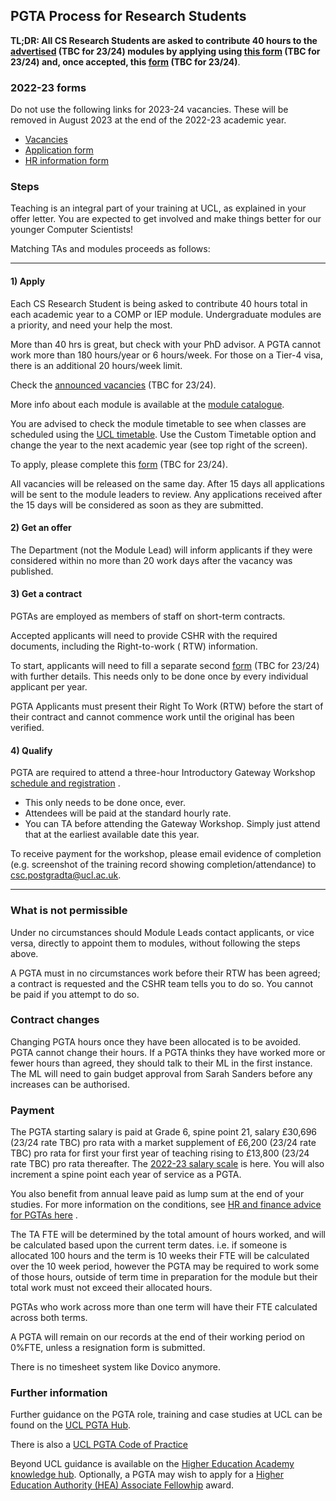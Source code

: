 ## PGTA Process for Research Students

**TL;DR: All CS Research Students are asked to contribute 40 hours to the [advertised]() (TBC for 23/24)
modules by applying using [this form](https://forms.gle/DAMEZXiiwoX3nsJn9) (TBC for 23/24) and, once accepted,
this [form]() (TBC for 23/24)**.

### 2022-23 forms

Do not use the following links for 2023-24 vacancies. These will be removed in August 2023 at the end of the 2022-23
academic year.

- [Vacancies](https://tinyurl.com/mm69m93w)
- [Application form](https://forms.gle/DAMEZXiiwoX3nsJn9)
- [HR information form](https://forms.gle/mi45XNWa8SHKc24B9)

### Steps

Teaching is an integral part of your training at UCL, as explained in your offer letter. You are expected to get
involved and make things better for our younger Computer Scientists!

Matching TAs and modules proceeds as follows:

-----------

#### 1) Apply

Each CS Research Student is being asked to contribute 40 hours total in each academic year to a COMP or IEP module.
Undergraduate modules are a priority, and need your help the most.

More than 40 hrs is great, but check with your PhD advisor. A PGTA cannot work more than 180 hours/year or 6 hours/week.
For those on a Tier-4 visa, there is an additional 20 hours/week limit.

Check the [announced vacancies]() (TBC for 23/24).

More info about each module is available at the [module catalogue](https://www.ucl.ac.uk/module-catalogue/).

You are advised to check the module timetable to see when classes are scheduled using
the [UCL timetable](https://timetable.ucl.ac.uk/tt/homePage.do). Use the Custom Timetable option and change the year to
the next academic year (see top right of the screen).

To apply, please complete this [form]() (TBC for 23/24).

All vacancies will be released on the same day. After 15 days all applications will be sent to the module leaders to
review. Any applications received after the 15 days will be considered as soon as they are submitted.

#### 2) Get an offer

The Department (not the Module Lead) will inform applicants if they were considered within no more than 20 work days
after the vacancy was published.

#### 3) Get a contract

PGTAs are employed as members of staff on short-term contracts.

Accepted applicants will need to provide CSHR with the required documents, including the Right-to-work (
RTW) information.

To start, applicants will need to fill a separate second [form]() (TBC for 23/24) with further
details. This needs only to be done once by every individual applicant per year.

PGTA Applicants must present their Right To Work (RTW) before the start of their contract and cannot commence work until
the original has been verified.

#### 4) Qualify

PGTA are required to attend a three-hour Introductory Gateway
Workshop [schedule and registration](https://www.ucl.ac.uk/teaching-learning/professional-development/arena-one/gateway-workshops)
.

- This only needs to be done once, ever.
- Attendees will be paid at the standard hourly rate.
- You can TA before attending the Gateway Workshop. Simply just attend that at the earliest available date this year.

To receive payment for the workshop, please email evidence of completion (e.g. screenshot of the training record showing
completion/attendance) to <csc.postgradta@ucl.ac.uk>.


-----------

### What is not permissible

Under no circumstances should Module Leads contact applicants, or vice versa, directly to appoint them to modules,
without following the steps above.

A PGTA must in no circumstances work before their RTW has been agreed; a contract is requested and the CSHR team tells
you to do so. You cannot be paid if you attempt to do so.

### Contract changes

Changing PGTA hours once they have been allocated is to be avoided. PGTA cannot change their hours. If a PGTA thinks
they have worked more or fewer hours than agreed, they should talk to their ML in the first instance. The ML will need to
gain budget approval from Sarah Sanders before any increases can be authorised.

### Payment

The PGTA starting salary is paid at Grade 6, spine point 21, salary £30,696 (23/24 rate TBC) pro rata with a market
supplement of £6,200 (23/24 rate TBC)
pro rata for first your first year of teaching rising to £13,800 (23/24 rate TBC) pro rata thereafter.
The [2022-23 salary scale](https://www.ucl.ac.uk/human-resources/sites/human_resources/files/22_23ucl_non-clinical_grade_structure_with_spinal_points.pdf)
is here. You will also increment a spine point each year of service as a PGTA.

You also benefit from annual leave paid as lump sum at the end of your studies. For more information on the conditions,
see [HR and finance advice for PGTAs here](https://www.ucl.ac.uk/pg-teaching-opportunities-hub/home/getting-started-pgta-ucl)
.

The TA FTE will be determined by the total amount of hours worked, and will be calculated based upon the current term
dates. i.e. if someone is allocated 100 hours and the term is 10 weeks their FTE will be calculated over the 10 week
period, however the PGTA may be required to work some of those hours, outside of term time in preparation for the module
but their total work must not exceed their allocated hours.

PGTAs who work across more than one term will have their FTE calculated across both terms.

A PGTA will remain on our records at the end of their working period on 0%FTE, unless a resignation form is submitted.

There is no timesheet system like Dovico anymore.

### Further information

Further guidance on the PGTA role, training and case studies at UCL can be found on
the [UCL PGTA Hub](https://www.ucl.ac.uk/pg-teaching-opportunities-hub/).

There is also
a [UCL PGTA Code of Practice](https://www.ucl.ac.uk/human-resources/policies/2021/nov/postgraduate-teaching-assistant-code-practice)

Beyond UCL guidance is available on
the [Higher Education Academy knowledge hub](https://www.advance-he.ac.uk/knowledge-hub). Optionally, a PGTA may wish to
apply for
a [Higher Education Authority (HEA) Associate Fellowhip](https://www.ucl.ac.uk/teaching-learning/professional-development/ucl-arena/arena-fellowship)
award.
